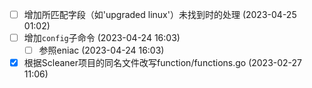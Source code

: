   - [ ] 增加所匹配字段（如'upgraded linux'）未找到时的处理 (2023-04-25 01:02)
  - [ ] 增加`config`子命令 (2023-04-24 16:03)
    - [ ] 参照eniac (2023-04-24 16:03)
  - [X] 根据Scleaner项目的同名文件改写function/functions.go (2023-02-27 11:06)
